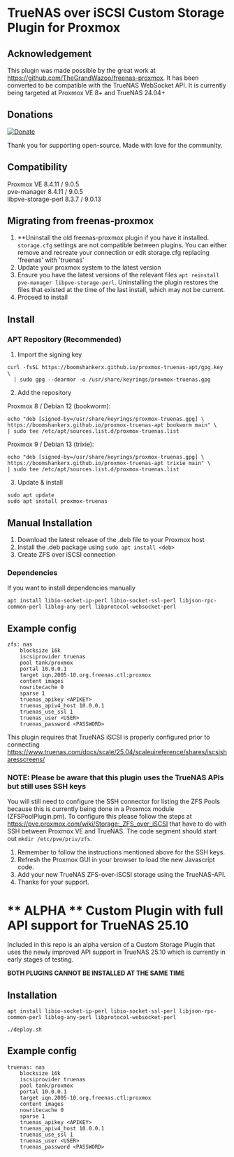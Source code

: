 # TrueNAS over iSCSI Custom Storage Plugin for Proxmox

## Acknowledgement

This plugin was made possible by the great work at <https://github.com/TheGrandWazoo/freenas-proxmox>. It has been converted to be compatible with the TrueNAS WebSocket API. It is currently being targeted at Proxmox VE 8+ and TrueNAS 24.04+

## Donations

[![Donate](https://img.shields.io/badge/PayPal-Donate-00457C?logo=paypal&logoColor=white)](https://www.paypal.com/donate?hosted_button_id=QZD95HR69R8KA)

Thank you for supporting open-source. Made with love for the community. 

## Compatibility

Proxmox VE 8.4.11 / 9.0.5  
pve-manager 8.4.11 / 9.0.5  
libpve-storage-perl 8.3.7 / 9.0.13  

## Migrating from freenas-proxmox

1. **Uninstall the old freenas-proxmox plugin if you have it installed. `storage.cfg` settings are not compatible between plugins. You can either remove and recreate your connection or edit storage.cfg replacing 'freenas' with 'truenas'
3. Update your proxmox system to the latest version
4. Ensure you have the latest versions of the relevant files `apt reinstall pve-manager libpve-storage-perl`. Uninstalling the plugin restores the files that existed at the time of the last install, which may not be current.
5. Proceed to install

## Install

### APT Repository (Recommended)

1. Import the signing key
```
curl -fsSL https://boomshankerx.github.io/proxmox-truenas-apt/gpg.key \
  | sudo gpg --dearmor -o /usr/share/keyrings/proxmox-truenas.gpg
```

2. Add the repository

Proxmox 8 / Debian 12 (bookworm):
```
echo "deb [signed-by=/usr/share/keyrings/proxmox-truenas.gpg] \
https://boomshankerx.github.io/proxmox-truenas-apt bookworm main" \
| sudo tee /etc/apt/sources.list.d/proxmox-truenas.list
```

Proxmox 9 / Debian 13 (trixie):

```
echo "deb [signed-by=/usr/share/keyrings/proxmox-truenas.gpg] \
https://boomshankerx.github.io/proxmox-truenas-apt trixie main" \
| sudo tee /etc/apt/sources.list.d/proxmox-truenas.list
```

3. Update & install
```
sudo apt update
sudo apt install proxmox-truenas
```


## Manual Installation

1. Download the latest release of the .deb file to your Proxmox host
2. Install the .deb package using `sudo apt install <deb>`
3. Create ZFS over iSCSI connection

### Dependencies
If you want to install dependencies manually

```
apt install libio-socket-ip-perl libio-socket-ssl-perl libjson-rpc-common-perl liblog-any-perl libprotocol-websocket-perl
```

## Example config

```
zfs: nas
    blocksize 16k
    iscsiprovider truenas
    pool tank/proxmox
    portal 10.0.0.1
    target iqn.2005-10.org.freenas.ctl:proxmox
    content images
    nowritecache 0
    sparse 1
    truenas_apikey <APIKEY>
    truenas_apiv4_host 10.0.0.1
    truenas_use_ssl 1
    truenas_user <USER>
    truenas_password <PASSWORD>
```

This plugin requires that TrueNAS iSCSI is properly configured prior to connecting
<https://www.truenas.com/docs/scale/25.04/scaleuireference/shares/iscsisharesscreens/>

### NOTE: Please be aware that this plugin uses the TrueNAS APIs but still uses SSH keys

You will still need to configure the SSH connector for listing the ZFS Pools because this is currently being done in a Proxmox module (ZFSPoolPlugin.pm). To configure this please follow the steps at <https://pve.proxmox.com/wiki/Storage:_ZFS_over_iSCSI> that have to do with SSH between Proxmox VE and TrueNAS. The code segment should start out `mkdir /etc/pve/priv/zfs`.

1. Remember to follow the instructions mentioned above for the SSH keys.
2. Refresh the Proxmox GUI in your browser to load the new Javascript code.
3. Add your new TrueNAS ZFS-over-iSCSI storage using the TrueNAS-API.
4. Thanks for your support.

# ** **ALPHA** ** Custom Plugin with full API support for TrueNAS 25.10  

Included in this repo is an alpha version of a Custom Storage Plugin that uses the newly improved API support in TrueNAS 25.10 which is currently in early stages of testing.

**BOTH PLUGINS CANNOT BE INSTALLED AT THE SAME TIME**

## Installation
```
apt install libio-socket-ip-perl libio-socket-ssl-perl libjson-rpc-common-perl liblog-any-perl libprotocol-websocket-perl
```
```
./deploy.sh
```

## Example config
```
truenas: nas
    blocksize 16k
    iscsiprovider truenas
    pool tank/proxmox
    portal 10.0.0.1
    target iqn.2005-10.org.freenas.ctl:proxmox
    content images
    nowritecache 0
    sparse 1
    truenas_apikey <APIKEY>
    truenas_apiv4_host 10.0.0.1
    truenas_use_ssl 1
    truenas_user <USER>
    truenas_password <PASSWORD>
```
